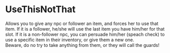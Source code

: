 # UseThisNotThat

Allows you to give any npc or follower an item, and forces her to use that item.
If it is a follower, he/she will use the last item you have him/her for that slot.
If it is a non-follower npc, you can persuade him/her (speach check) to use a specific item in their inventory, or give them a new one.  
Beware, do no try to take anything from them, or they will call the guards!
